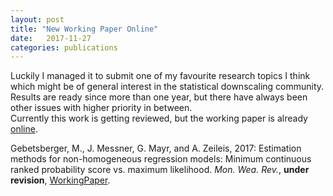 ```yaml
---
layout: post
title: "New Working Paper Online"
date:   2017-11-27 
categories: publications
---
```

Luckily I managed it to submit one of my favourite research topics I think which might be of general interest in the statistical downscaling community. Results are ready since more than one year, but there have always been other issues with higher priority in between.  
Currently this work is getting reviewed, but the working paper is already [online][WP].


Gebetsberger, M., J. Messner, G. Mayr, and A. Zeileis, 2017: Estimation methods for non-homogeneous
regression models: Minimum continuous ranked probability score vs. maximum likelihood. _Mon. Wea. Rev._, **under revision**, [WorkingPaper][WP].

[WP]: https://www2.uibk.ac.at/downloads/c4041030/wpaper/2017-23.pdf